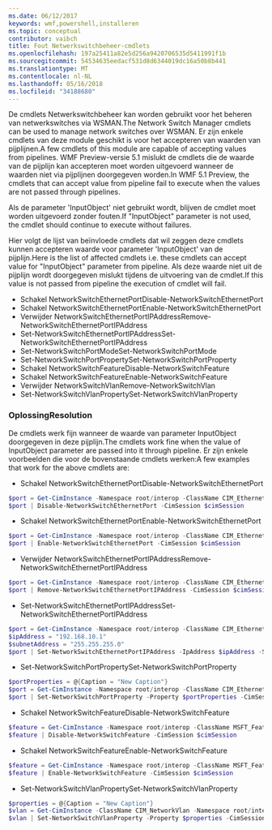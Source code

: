 ```yaml
---
ms.date: 06/12/2017
keywords: wmf,powershell,installeren
ms.topic: conceptual
contributor: vaibch
title: Fout Netwerkswitchbeheer-cmdlets
ms.openlocfilehash: 197a25411a82e5d256a9420706535d5411991f1b
ms.sourcegitcommit: 54534635eedacf531d8d6344019dc16a50b8b441
ms.translationtype: MT
ms.contentlocale: nl-NL
ms.lasthandoff: 05/16/2018
ms.locfileid: "34188680"
---
```

<span data-ttu-id="1d066-103">De cmdlets Netwerkswitchbeheer kan worden gebruikt voor het beheren van netwerkswitches via WSMAN.</span><span class="sxs-lookup"><span data-stu-id="1d066-103">The Network Switch Manager cmdlets can be used to manage network switches over WSMAN.</span></span>
<span data-ttu-id="1d066-104">Er zijn enkele cmdlets van deze module geschikt is voor het accepteren van waarden van pijplijnen.</span><span class="sxs-lookup"><span data-stu-id="1d066-104">A few cmdlets of this module are capable of accepting values from pipelines.</span></span>
<span data-ttu-id="1d066-105">WMF Preview-versie 5.1 mislukt de cmdlets die de waarde van de pijplijn kan accepteren moet worden uitgevoerd wanneer de waarden niet via pijplijnen doorgegeven worden.</span><span class="sxs-lookup"><span data-stu-id="1d066-105">In WMF 5.1 Preview, the cmdlets that can accept value from pipeline fail to execute when the values are not passed through pipelines.</span></span>

<span data-ttu-id="1d066-106">Als de parameter 'InputObject' niet gebruikt wordt, blijven de cmdlet moet worden uitgevoerd zonder fouten.</span><span class="sxs-lookup"><span data-stu-id="1d066-106">If "InputObject" parameter is not used, the cmdlet should continue to execute without failures.</span></span>

<span data-ttu-id="1d066-107">Hier volgt de lijst van beïnvloede cmdlets dat wil zeggen deze cmdlets kunnen accepteren waarde voor parameter 'InputObject' van de pijplijn.</span><span class="sxs-lookup"><span data-stu-id="1d066-107">Here is the list of affected cmdlets i.e. these cmdlets can accept value for "InputObject" parameter from pipeline.</span></span>
<span data-ttu-id="1d066-108">Als deze waarde niet uit de pijplijn wordt doorgegeven mislukt tijdens de uitvoering van de cmdlet.</span><span class="sxs-lookup"><span data-stu-id="1d066-108">If this value is not passed from pipeline the execution of cmdlet will fail.</span></span>

- <span data-ttu-id="1d066-109">Schakel NetworkSwitchEthernetPort</span><span class="sxs-lookup"><span data-stu-id="1d066-109">Disable-NetworkSwitchEthernetPort</span></span>
- <span data-ttu-id="1d066-110">Schakel NetworkSwitchEthernetPort</span><span class="sxs-lookup"><span data-stu-id="1d066-110">Enable-NetworkSwitchEthernetPort</span></span>
- <span data-ttu-id="1d066-111">Verwijder NetworkSwitchEthernetPortIPAddress</span><span class="sxs-lookup"><span data-stu-id="1d066-111">Remove-NetworkSwitchEthernetPortIPAddress</span></span>
- <span data-ttu-id="1d066-112">Set-NetworkSwitchEthernetPortIPAddress</span><span class="sxs-lookup"><span data-stu-id="1d066-112">Set-NetworkSwitchEthernetPortIPAddress</span></span>
- <span data-ttu-id="1d066-113">Set-NetworkSwitchPortMode</span><span class="sxs-lookup"><span data-stu-id="1d066-113">Set-NetworkSwitchPortMode</span></span>
- <span data-ttu-id="1d066-114">Set-NetworkSwitchPortProperty</span><span class="sxs-lookup"><span data-stu-id="1d066-114">Set-NetworkSwitchPortProperty</span></span>
- <span data-ttu-id="1d066-115">Schakel NetworkSwitchFeature</span><span class="sxs-lookup"><span data-stu-id="1d066-115">Disable-NetworkSwitchFeature</span></span>
- <span data-ttu-id="1d066-116">Schakel NetworkSwitchFeature</span><span class="sxs-lookup"><span data-stu-id="1d066-116">Enable-NetworkSwitchFeature</span></span>
- <span data-ttu-id="1d066-117">Verwijder NetworkSwitchVlan</span><span class="sxs-lookup"><span data-stu-id="1d066-117">Remove-NetworkSwitchVlan</span></span>
- <span data-ttu-id="1d066-118">Set-NetworkSwitchVlanProperty</span><span class="sxs-lookup"><span data-stu-id="1d066-118">Set-NetworkSwitchVlanProperty</span></span>

### <a name="resolution"></a><span data-ttu-id="1d066-119">Oplossing</span><span class="sxs-lookup"><span data-stu-id="1d066-119">Resolution</span></span>
<span data-ttu-id="1d066-120">De cmdlets werk fijn wanneer de waarde van parameter InputObject doorgegeven in deze pijplijn.</span><span class="sxs-lookup"><span data-stu-id="1d066-120">The cmdlets work fine when the value of InputObject parameter are passed into it through pipeline.</span></span> <span data-ttu-id="1d066-121">Er zijn enkele voorbeelden die voor de bovenstaande cmdlets werken:</span><span class="sxs-lookup"><span data-stu-id="1d066-121">A few examples that work for the above cmdlets are:</span></span>

- <span data-ttu-id="1d066-122">Schakel NetworkSwitchEthernetPort</span><span class="sxs-lookup"><span data-stu-id="1d066-122">Disable-NetworkSwitchEthernetPort</span></span>
```powershell
$port = Get-CimInstance -Namespace root/interop -ClassName CIM_EthernetPort -CimSession $cimSession | Select-Object -First 1
$port | Disable-NetworkSwitchEthernetPort -CimSession $cimSession
```

- <span data-ttu-id="1d066-123">Schakel NetworkSwitchEthernetPort</span><span class="sxs-lookup"><span data-stu-id="1d066-123">Enable-NetworkSwitchEthernetPort</span></span>
```powershell
$port = Get-CimInstance -Namespace root/interop -ClassName CIM_EthernetPort -CimSession $cimSession | Select-Object -First 1
$port | Enable-NetworkSwitchEthernetPort -CimSession $cimSession
```

- <span data-ttu-id="1d066-124">Verwijder NetworkSwitchEthernetPortIPAddress</span><span class="sxs-lookup"><span data-stu-id="1d066-124">Remove-NetworkSwitchEthernetPortIPAddress</span></span>
```powershell
$port = Get-CimInstance -Namespace root/interop -ClassName CIM_EthernetPort -CimSession $cimSession | Select-Object -First 1
$port | Remove-NetworkSwitchEthernetPortIPAddress -CimSession $cimSession
```

- <span data-ttu-id="1d066-125">Set-NetworkSwitchEthernetPortIPAddress</span><span class="sxs-lookup"><span data-stu-id="1d066-125">Set-NetworkSwitchEthernetPortIPAddress</span></span>
```powershell
$port = Get-CimInstance -Namespace root/interop -ClassName CIM_EthernetPort -CimSession $cimSession | Select-Object -First 1
$ipAddress = "192.168.10.1"
$subnetAddress = "255.255.255.0"
$port | Set-NetworkSwitchEthernetPortIPAddress -IpAddress $ipAddress -SubnetAddress $subnetAddress -CimSession $cimSession
```

- <span data-ttu-id="1d066-126">Set-NetworkSwitchPortProperty</span><span class="sxs-lookup"><span data-stu-id="1d066-126">Set-NetworkSwitchPortProperty</span></span>
```powershell
$portProperties = @{Caption = "New Caption"}
$port = Get-CimInstance -Namespace root/interop -ClassName CIM_EthernetPort -CimSession $cimSession | Select-Object -First 1
$port | Set-NetworkSwitchPortProperty -Property $portProperties -CimSession $cimSession
```

- <span data-ttu-id="1d066-127">Schakel NetworkSwitchFeature</span><span class="sxs-lookup"><span data-stu-id="1d066-127">Disable-NetworkSwitchFeature</span></span>
```powershell
$feature = Get-CimInstance -Namespace root/interop -ClassName MSFT_Feature -CimSession $cimSession | Select-Object -First 1
$feature | Disable-NetworkSwitchFeature -CimSession $cimSession
```

- <span data-ttu-id="1d066-128">Schakel NetworkSwitchFeature</span><span class="sxs-lookup"><span data-stu-id="1d066-128">Enable-NetworkSwitchFeature</span></span>
```powershell
$feature = Get-CimInstance -Namespace root/interop -ClassName MSFT_Feature -CimSession $cimSession | Select-Object -First 1
$feature | Enable-NetworkSwitchFeature -CimSession $cimSession
```

- <span data-ttu-id="1d066-129">Set-NetworkSwitchVlanProperty</span><span class="sxs-lookup"><span data-stu-id="1d066-129">Set-NetworkSwitchVlanProperty</span></span>
```powershell
$properties = @{Caption = "New Caption"}
$vlan = Get-CimInstance -ClassName CIM_NetworkVlan -Namespace root/interop -CimSession $cimSession | Select-Object -First 1
$vlan | Set-NetworkSwitchVlanProperty -Property $properties -CimSession $cimSession
```
